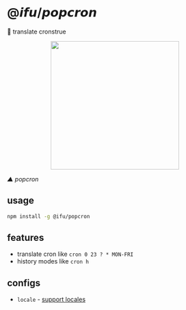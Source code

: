 # @𝙞𝙛𝙪/𝙥𝙤𝙥𝙘𝙧𝙤𝙣

🍿️ translate cronstrue


<div align='center'>

<a><img src='/screenshots/popcron.gif' width='300' /></a>

</div>

*▲ popcron*

## usage

```bash
npm install -g @ifu/popcron
```

## features

- translate cron like `cron 0 23 ? * MON-FRI`
- history modes like `cron h`

## configs

- `locale` - [support locales](https://github.com/bradymholt/cRonstrue#supported-locales)
